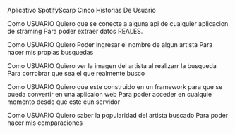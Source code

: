 Aplicativo SpotifyScarp
Cinco Historias De Usuario

Como USUARIO
Quiero que se conecte a alguna api de cualquier aplicacion de straming 
Para poder extraer datos REALES.

Como USUARIO 
Quiero Poder ingresar el nombre de algun artista
Para hacer mis propias busquedas

Como USUARIO
Quiero ver la imagen del artista al realizarr la busqueda
Para corrobrar que sea el que realmente busco

Como USUARIO
Quiero que este construido en un framework para que se pueda convertir en una aplicaion web
Para poder acceder en cualquie momento desde que este eun servidor

Como USUARIO
Quiero saber la popularidad del artista buscado
Para poder hacer mis comparaciones

